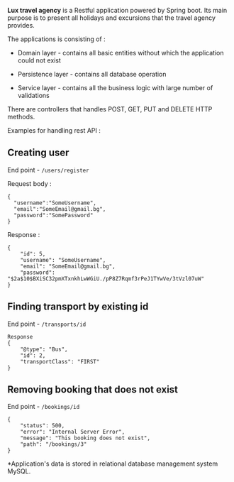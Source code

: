 **Lux travel agency** is a Restful application powered by Spring boot.
Its main purpose is to present all holidays and excursions that the travel agency provides.

The applications is consisting of :

* Domain layer - contains all basic entities without which the application could not exist

* Persistence layer - contains all database operation

* Service layer - contains all the business logic with large number of validations

There are controllers that handles POST, GET, PUT and DELETE HTTP methods.

Examples for handling rest API :

## Creating user 

End point - `/users/register`

Request body :

````
{
  "username":"SomeUsername",
  "email":"SomeEmail@gmail.bg",
  "password":"SomePassword"
}
````
Response :
````
{
    "id": 5,
    "username": "SomeUsername",
    "email": "SomeEmail@gmail.bg",
    "password": "$2a$10$BXiSC32pmXTxnkhLwWGiU./pP8Z7Rqmf3rPeJ1TYwVe/3tVzl07uW"
}
````
## Finding transport by existing id

End point - `/transports/id`
````
Response
{
    "@type": "Bus",
    "id": 2,
    "transportClass": "FIRST"
}
````
## Removing booking that does not exist 

End point - `/bookings/id`

````
{
    "status": 500,
    "error": "Internal Server Error",
    "message": "This booking does not exist",
    "path": "/bookings/3"
}
````





*Application's data is stored in relational database management system MySQL.
